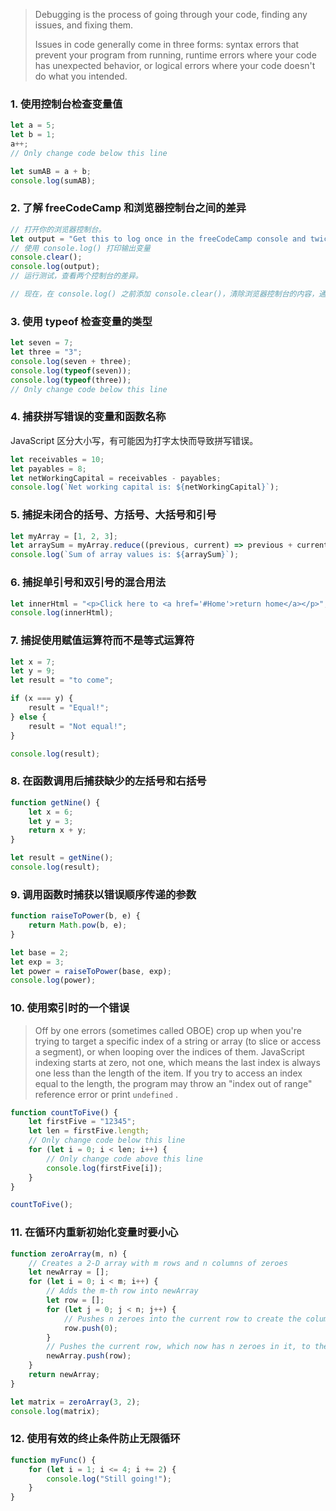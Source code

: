 <!--
 * @Author: kok-s0s
 * @Date: 2021-06-24 02:29:57
 * @LastEditors: kok-s0s
 * @LastEditTime: 2021-06-24 16:59:33
 * @Description: debugging
-->

> Debugging is the process of going through your code, finding any issues, and fixing them.
>  
> Issues in code generally come in three forms: syntax errors that prevent your program from running, runtime errors where your code has unexpected behavior, or logical errors where your code doesn't do what you intended.

### 1. 使用控制台检查变量值

```javascript
let a = 5;
let b = 1;
a++;
// Only change code below this line

let sumAB = a + b;
console.log(sumAB);
```

### 2. 了解 freeCodeCamp 和浏览器控制台之间的差异

```javascript
// 打开你的浏览器控制台。
let output = "Get this to log once in the freeCodeCamp console and twice in the browser console";
// 使用 console.log() 打印输出变量
console.clear();
console.log(output);
// 运行测试，查看两个控制台的差异。

// 现在，在 console.log() 之前添加 console.clear()，清除浏览器控制台的内容，通过测试。
```

### 3. 使用 typeof 检查变量的类型

```javascript
let seven = 7;
let three = "3";
console.log(seven + three);
console.log(typeof(seven));
console.log(typeof(three));
// Only change code below this line
```

### 4. 捕获拼写错误的变量和函数名称

JavaScript 区分大小写，有可能因为打字太快而导致拼写错误。

```javascript
let receivables = 10;
let payables = 8;
let netWorkingCapital = receivables - payables;
console.log(`Net working capital is: ${netWorkingCapital}`);
```

### 5. 捕捉未闭合的括号、方括号、大括号和引号

```javascript
let myArray = [1, 2, 3];
let arraySum = myArray.reduce((previous, current) => previous + current);
console.log(`Sum of array values is: ${arraySum}`);
```

### 6. 捕捉单引号和双引号的混合用法

```javascript
let innerHtml = "<p>Click here to <a href='#Home'>return home</a></p>";
console.log(innerHtml);
```

### 7. 捕捉使用赋值运算符而不是等式运算符

```javascript
let x = 7;
let y = 9;
let result = "to come";

if (x === y) {
    result = "Equal!";
} else {
    result = "Not equal!";
}

console.log(result);
```

### 8. 在函数调用后捕获缺少的左括号和右括号

```javascript
function getNine() {
    let x = 6;
    let y = 3;
    return x + y;
}

let result = getNine();
console.log(result);
```

### 9. 调用函数时捕获以错误顺序传递的参数

```javascript
function raiseToPower(b, e) {
    return Math.pow(b, e);
}

let base = 2;
let exp = 3;
let power = raiseToPower(base, exp);
console.log(power);
```

### 10. 使用索引时的一个错误

> Off by one errors (sometimes called OBOE) crop up when you're trying to target a specific index of a string or array (to slice or access a segment), or when looping over the indices of them. JavaScript indexing starts at zero, not one, which means the last index is always one less than the length of the item. If you try to access an index equal to the length, the program may throw an "index out of range" reference error or print `undefined` .

```javascript
function countToFive() {
    let firstFive = "12345";
    let len = firstFive.length;
    // Only change code below this line
    for (let i = 0; i < len; i++) {
        // Only change code above this line
        console.log(firstFive[i]);
    }
}

countToFive();
```

### 11. 在循环内重新初始化变量时要小心

```javascript
function zeroArray(m, n) {
    // Creates a 2-D array with m rows and n columns of zeroes
    let newArray = [];
    for (let i = 0; i < m; i++) {
        // Adds the m-th row into newArray
        let row = [];
        for (let j = 0; j < n; j++) {
            // Pushes n zeroes into the current row to create the columns
            row.push(0);
        }
        // Pushes the current row, which now has n zeroes in it, to the array
        newArray.push(row);
    }
    return newArray;
}

let matrix = zeroArray(3, 2);
console.log(matrix);
```

### 12. 使用有效的终止条件防止无限循环

```javascript
function myFunc() {
    for (let i = 1; i <= 4; i += 2) {
        console.log("Still going!");
    }
}
```
